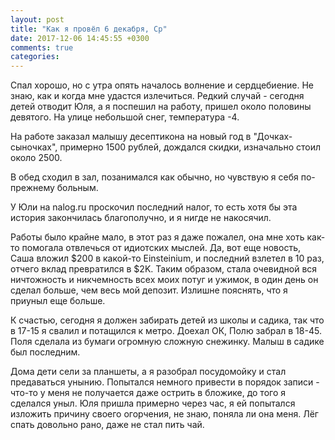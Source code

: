 ```yaml
---
layout: post
title: "Как я провёл 6 декабря, Ср"
date: 2017-12-06 14:45:55 +0300
comments: true
categories: 
---
```

Спал хорошо, но с утра опять началось волнение и сердцебиение. Не знаю, как и когда мне удастся излечиться. Редкий случай - сегодня детей отводит Юля, а я поспешил на работу, пришел около половины девятого. На улице небольшой снег, температура -4.

На работе заказал малышу десептикона на новый год в "Дочках-сыночках", примерно 1500 рублей, дождался скидки, изначально стоил около 2500.

В обед сходил в зал, позанимался как обычно, но чувствую я себя по-прежнему больным.

У Юли на nalog.ru проскочил последний налог, то есть хотя бы эта история закончилась благополучно, и я нигде не накосячил.

Работы было крайне мало, в этот раз я даже пожалел, она мне хоть как-то помогала отвлечься от идиотских мыслей. Да, вот еще новость, Саша вложил $200 в какой-то Einsteinium, и последний взлетел в 10 раз, отчего вклад превратился в $2K. Таким образом, стала очевидной вся ничтожность и никчемность всех моих потуг и ужимок, в один день он сделал больше, чем весь мой депозит. Излишне пояснять, что я приуныл еще больше.

К счастью, сегодня я должен забирать детей из школы и садика, так что в 17-15 я свалил и потащился к метро. Доехал ОК, Полю забрал в 18-45. Поля сделала из бумаги огромную сложную снежинку. Малыш в садике был последним.

Дома дети сели за планшеты, а я разобрал посудомойку и стал предаваться унынию. Попытался немного привести в порядок записи - что-то у меня не получается даже острить в бложике, до того я сделался уныл. Юля пришла примерно через час, я ей попытался изложить причину своего огорчения, не знаю, поняла ли она меня. Лёг спать довольно рано, даже не стал пить чай.